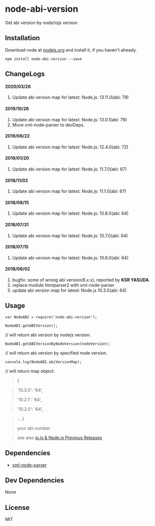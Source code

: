 # node-abi-version 

Get abi version by node/iojs version

## Installation

Download node at [nodejs.org](http://nodejs.org) and install it, if you haven't already.

```
npm install node-abi-version --save
```

## ChangeLogs

#### 2020/03/26

1. Update abi version map for latest: Node.js: 13.11.0(abi: 79)

#### 2019/10/26

1. Update abi version map for latest: Node.js: 13.0.1(abi: 79)
2. Move xml-node-parser to devDeps.

#### 2019/06/22

1. Update abi version map for latest: Node.js: 12.4.0(abi: 72)

#### 2019/01/20

1. Update abi version map for latest: Node.js: 11.7.0(abi: 67)

#### 2018/11/02

1. Update abi version map for latest: Node.js: 11.1.0(abi: 67)

#### 2018/08/15

1. Update abi version map for latest: Node.js: 10.8.0(abi: 64)

#### 2018/07/31

1. Update abi version map for latest: Node.js: 10.7.0(abi: 64)

#### 2018/07/15

1. Update abi version map for latest: Node.js: 10.6.0(abi: 64)

#### 2018/06/02
 
1. bugfix: some of wrong abi version(6.x.x), reported by 
**KSR YASUDA**.
2. replace module htmlparser2 with xml-node-parser
3. update abi version map for latest: Node.js 10.3.0(abi: 64)

## Usage

	var NodeABI = require('node-abi-version');

	NodeABI.getABIVersion();

//   will return abi version by nodejs version.

	NodeABI.getABIVersionByNodeVersion(nodeVersion);

//    will return abi version by specified node version.

	console.log(NodeABI.abiVersionMap);

//  will return map object:
>
>  {

> '10.3.0': '64',
>
> '10.2.1': '64',

> '10.2.0': '64',

>    ...
>  }


> your abi number

> see also [io.js & Node.js Previous Releases](https://nodejs.org/en/download/releases/)


## Dependencies

- [xml-node-parser](https://github.com/samick17/xml-node-parser)

## Dev Dependencies


None

## License

MIT
